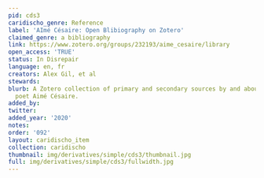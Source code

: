 ```yaml
---
pid: cds3
caridischo_genre: Reference
label: 'AImé Césaire: Open Blibiography on Zotero'
claimed_genre: a bibliography
link: https://www.zotero.org/groups/232193/aime_cesaire/library
open_access: 'TRUE'
status: In Disrepair
language: en, fr
creators: Alex Gil, et al
stewards:
blurb: A Zotero collection of primary and secondary sources by and about Martinican
  poet Aimé Césaire.
added_by:
twitter:
added_year: '2020'
notes:
order: '092'
layout: caridischo_item
collection: caridischo
thumbnail: img/derivatives/simple/cds3/thumbnail.jpg
full: img/derivatives/simple/cds3/fullwidth.jpg
---
```

